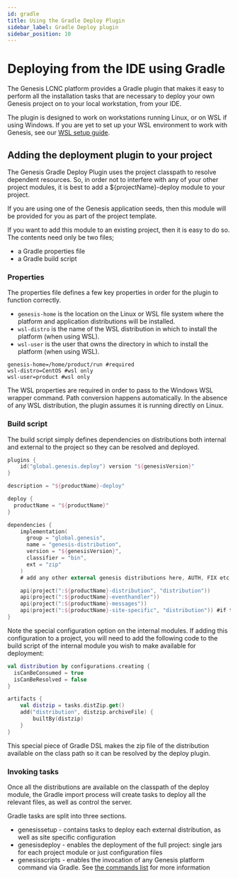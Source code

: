 ```yaml
---
id: gradle
title: Using the Gradle Deploy Plugin
sidebar_label: Gradle Deploy plugin
sidebar_position: 10
---
```

# Deploying from the IDE using Gradle
The Genesis LCNC platform provides a Gradle plugin that makes it easy to perform all the installation tasks that are necessary to deploy your own Genesis project on to your local workstation, from your IDE.

The plugin is designed to work on workstations running Linux, or on WSL if using Windows. If you are yet to set up your WSL environment to work with Genesis, see our [WSL setup guide](/getting-started/get-ready-to-develop/wsl-setup/).

## Adding the deployment plugin to your project
The Genesis Gradle Deploy Plugin uses the project classpath to resolve dependent resources. So, in order not to interfere with any of your other project modules, it is best to add a ${projectName}-deploy module to your project.

If you are using one of the Genesis application seeds, then this module will be provided for you as part of the project template. 

If you want to add this module to an existing project, then it is easy to do so. The contents need only be two files;

-  a Gradle properties file
-  a Gradle build script

### Properties
The properties file defines a few key properties in order for the plugin to function correctly.

- `genesis-home` is the location on the Linux or WSL file system where the platform and application distributions will be installed.
- `wsl-distro` is the name of the WSL distribution in which to install the platform (when using WSL).
- `wsl-user` is the user that owns the directory in which to install the platform (when using WSL).
```
genesis-home=/home/product/run #required
wsl-distro=CentOS #wsl only
wsl-user=product #wsl only
```

The WSL properties are required in order to pass to the Windows WSL wrapper command. Path conversion happens automatically. In the absence of any WSL distribution, the plugin assumes it is running directly on Linux.

### Build script
The build script simply defines dependencies on distributions both internal and external to the project so they can be resolved and deployed.
```kotlin
plugins {
    id("global.genesis.deploy") version "${genesisVersion}"
}

description = "${productName}-deploy"

deploy {
  productName = "${productName}"
}

dependencies {
    implementation(
      group = "global.genesis",
      name = "genesis-distribution",
      version = "${genesisVersion}",
      classifier = "bin",
      ext = "zip"
    )
	# add any other external genesis distributions here, AUTH, FIX etc.

    api(project(":${productName}-distribution", "distribution"))
    api(project(":${productName}-eventhandler"))
    api(project(":${productName}-messages"))
    api(project(":${productName}-site-specific", "distribution")) #if the project has a site-specific submodule
}
```
Note the special configuration option on the internal modules. If adding this configuration to a project, you will need to add the following code to the build script of the internal module you wish to make available for deployment:
```kotlin
val distribution by configurations.creating {
  isCanBeConsumed = true
  isCanBeResolved = false
}

artifacts {
    val distzip = tasks.distZip.get()
    add("distribution", distzip.archiveFile) {
        builtBy(distzip)
    }
}
```
This special piece of Gradle DSL makes the zip file of the distribution available on the class path so it can be resolved by the deploy plugin.

### Invoking tasks
Once all the distributions are available on the classpath of the deploy module, the Gradle import process will create tasks to deploy all the relevant files, as well as control the server.

Gradle tasks are split into three sections.

* genesissetup - contains tasks to deploy each external distribution, as well as site specific configuration
* genesisdeploy - enables the deployment of the full project: single jars for each project module or just configuration files
* genesisscripts - enables the invocation of any Genesis platform command via Gradle. See [the commands list](platform-tooling/commands/) for more information


